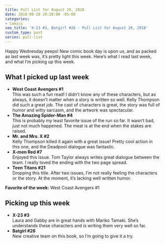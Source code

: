 ```yaml
---
title: Pull List for August 29, 2018
date: 2018-08-28 20:20:00 -05:00
categories:
- Comics
seo_title: 'X-23 #3, Batgirl #26 - Pull List for August 29, 2018'
custom_type: post
series: pull-list
---
```


Happy Wednesday peeps! New comic book day is upon us, and as packed as last week was, it’s pretty light this week. Here’s what I read last week, and what I’m picking up this week.

## What I picked up last week

- **West Coast Avengers #1**  
This was such a fun read! I didn’t know any of these characters, but as always, it doesn’t matter when a story is written so well. Kelly Thompson did such a great job. The cast of characters is great, the story was full of humor and witty sarcasm, and the artwork was spectacular.
- **The Amazing Spider-Man #4**  
This is probably my least favorite issue of the run so far. It wasn’t bad, just not much happened. The meat is at the end when the stakes are raised.
- **Mr. and Mrs. X #2**  
Kelly Thompson killed it again with a great issue! Pretty cool action in this one, and the Deadpool dialogue was fantastic.
- **X-men Red #7**  
Enjoyed this issue. Tom Taylor always writes great dialogue between the team. I really loved the ending with the two page spread.
- **Teen Titans #21**  
Dropping this title. After two issues, I’m not really feeling the characters or the story. At the moment, it’s lacking well written humor.

**Favorite of the week:** West Coast Avengers #1

## Picking up this week

- **X-23 #3**  
Laura and Gabby are in great hands with Mariko Tamaki. She’s understands these characters and is writing them very well so far.
- **Batgirl #26**  
New creative team on this book, so I’m going to give it a try.
